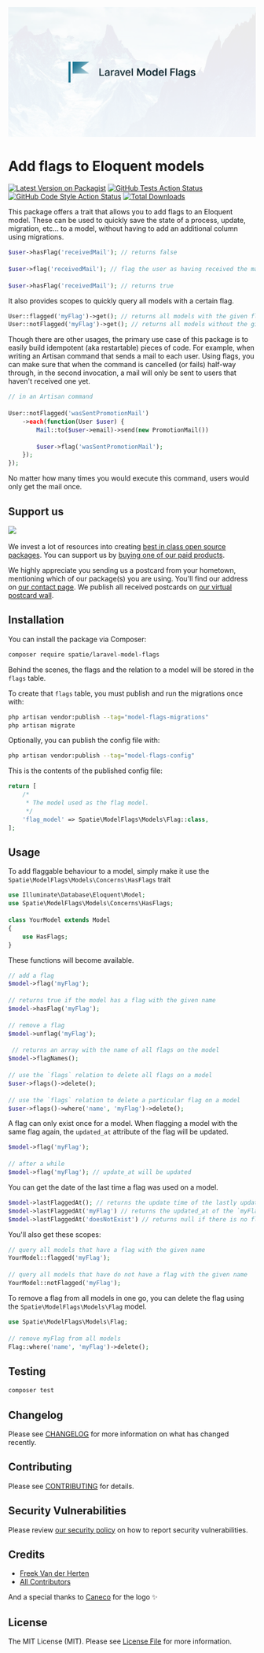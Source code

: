 <p align="center"><img src="/art/socialcard.png" alt="Social Card of Laravel Permission"></p>

# Add flags to Eloquent models

[![Latest Version on Packagist](https://img.shields.io/packagist/v/spatie/laravel-model-flags.svg?style=flat-square)](https://packagist.org/packages/spatie/laravel-model-flags)
[![GitHub Tests Action Status](https://img.shields.io/github/workflow/status/spatie/laravel-model-flags/run-tests?label=tests)](https://github.com/spatie/laravel-model-flags/actions?query=workflow%3Arun-tests+branch%3Amain)
[![GitHub Code Style Action Status](https://img.shields.io/github/workflow/status/spatie/laravel-model-flags/Fix%20PHP%20code%20style%20issues?label=code%20style)](https://github.com/spatie/laravel-model-flags/actions?query=workflow%3A"Fix+PHP+code+style+issues"+branch%3Amain)
[![Total Downloads](https://img.shields.io/packagist/dt/spatie/laravel-model-flags.svg?style=flat-square)](https://packagist.org/packages/spatie/laravel-model-flags)

This package offers a trait that allows you to add flags to an Eloquent model. These can be used to quickly save the state of a process, update, migration, etc... to a model, without having to add an additional column using migrations.

```php
$user->hasFlag('receivedMail'); // returns false

$user->flag('receivedMail'); // flag the user as having received the mail

$user->hasFlag('receivedMail'); // returns true
```

It also provides scopes to quickly query all models with a certain flag.

```php
User::flagged('myFlag')->get(); // returns all models with the given flag
User::notFlagged('myFlag')->get(); // returns all models without the given flag
```

Though there are other usages, the primary use case of this package is to easily build idempotent (aka restartable) pieces of code. For example, when writing an Artisan command that sends a mail to each user. Using flags, you can make sure that when the command is cancelled (or fails) half-way through, in the second invocation, a mail will only be sent to users that haven't received one yet.

```php
// in an Artisan command

User::notFlagged('wasSentPromotionMail')
    ->each(function(User $user) {
        Mail::to($user->email)->send(new PromotionMail())

        $user->flag('wasSentPromotionMail');
    });
});
```

No matter how many times you would execute this command, users would only get the mail once.

## Support us

[<img src="https://github-ads.s3.eu-central-1.amazonaws.com/laravel-model-flags.jpg?t=1" width="419px" />](https://spatie.be/github-ad-click/laravel-model-flags)

We invest a lot of resources into creating [best in class open source packages](https://spatie.be/open-source). You can support us by [buying one of our paid products](https://spatie.be/open-source/support-us).

We highly appreciate you sending us a postcard from your hometown, mentioning which of our package(s) you are using. You'll find our address on [our contact page](https://spatie.be/about-us). We publish all received postcards on [our virtual postcard wall](https://spatie.be/open-source/postcards).

## Installation

You can install the package via Composer:

```bash
composer require spatie/laravel-model-flags
```

Behind the scenes, the flags and the relation to a model will be stored in the `flags` table.

To create that `flags` table, you must publish and run the migrations once with:

```bash
php artisan vendor:publish --tag="model-flags-migrations"
php artisan migrate
```

Optionally, you can publish the config file with:

```bash
php artisan vendor:publish --tag="model-flags-config"
```

This is the contents of the published config file:

```php
return [
    /*
     * The model used as the flag model.
     */
    'flag_model' => Spatie\ModelFlags\Models\Flag::class,
];
```

## Usage

To add flaggable behaviour to a model, simply make it use the `Spatie\ModelFlags\Models\Concerns\HasFlags` trait

```php
use Illuminate\Database\Eloquent\Model;
use Spatie\ModelFlags\Models\Concerns\HasFlags;

class YourModel extends Model
{
    use HasFlags;
}
```

These functions will become available.

```php
// add a flag
$model->flag('myFlag');

// returns true if the model has a flag with the given name
$model->hasFlag('myFlag');

// remove a flag
$model->unflag('myFlag');

 // returns an array with the name of all flags on the model
$model->flagNames();

// use the `flags` relation to delete all flags on a model
$user->flags()->delete();

// use the `flags` relation to delete a particular flag on a model
$user->flags()->where('name', 'myFlag')->delete();
```

A flag can only exist once for a model. When flagging a model with the same flag again, the `updated_at` attribute of the flag will be updated.

```php
$model->flag('myFlag');

// after a while
$model->flag('myFlag'); // update_at will be updated
```

You can get the date of the last time a flag was used on a model.

```php
$model->lastFlaggedAt(); // returns the update time of the lastly updated flag
$model->lastFlaggedAt('myFlag') // returns the updated_at of the `myFlag` flag on the model
$model->lastFlaggedAt('doesNotExist') // returns null if there is no flag with the given name
```

You'll also get these scopes:

```php
// query all models that have a flag with the given name
YourModel::flagged('myFlag');

// query all models that have do not have a flag with the given name
YourModel::notFlagged('myFlag');
```

To remove a flag from all models in one go, you can delete the flag using the `Spatie\ModelFlags\Models\Flag` model.

```php
use Spatie\ModelFlags\Models\Flag;

// remove myFlag from all models
Flag::where('name', 'myFlag')->delete();
```

## Testing

```bash
composer test
```

## Changelog

Please see [CHANGELOG](CHANGELOG.md) for more information on what has changed recently.

## Contributing

Please see [CONTRIBUTING](https://github.com/spatie/.github/blob/main/CONTRIBUTING.md) for details.

## Security Vulnerabilities

Please review [our security policy](../../security/policy) on how to report security vulnerabilities.

## Credits

- [Freek Van der Herten](https://github.com/freekmurze)
- [All Contributors](../../contributors)

And a special thanks to [Caneco](https://twitter.com/caneco) for the logo ✨

## License

The MIT License (MIT). Please see [License File](LICENSE.md) for more information.
